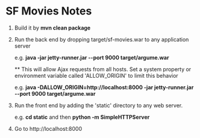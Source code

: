 SF Movies Notes
===============
1. Build it by **mvn clean package**

2. Run the back end by dropping target/sf-movies.war to any application server 
   
    e.g. 
        **java -jar jetty-runner.jar --port 9000 target/argume.war**

   ** This will allow Ajax requests from all hosts. Set a system property or environment variable called 'ALLOW_ORIGIN' to limit this behavior
    
    e.g. 
        **java -DALLOW_ORIGIN=http://localhost:8000 -jar jetty-runner.jar --port 9000 target/argume.war**

3. Run the front end by adding the 'static' directory to any web server.
    
    e.g. 
        **cd static** and then **python -m SimpleHTTPServer**

4. Go to http://localhost:8000